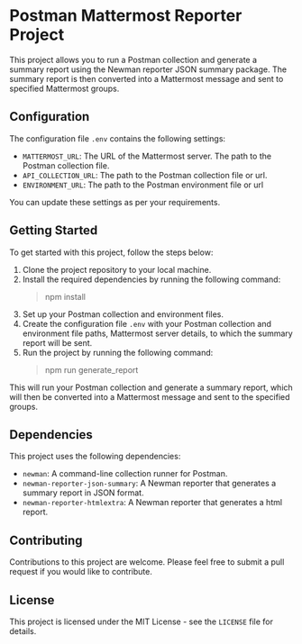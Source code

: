 # Postman Mattermost Reporter Project

This project allows you to run a Postman collection and generate a summary report using the Newman reporter JSON summary package. The summary report is then converted into a Mattermost message and sent to specified Mattermost groups.

## Configuration

The configuration file `.env` contains the following settings:

- `MATTERMOST_URL`: The URL of the Mattermost server. The path to the Postman collection file.
- `API_COLLECTION_URL`: The path to the Postman collection file or url.
- `ENVIRONMENT_URL`: The path to the Postman environment file or url

You can update these settings as per your requirements.

## Getting Started

To get started with this project, follow the steps below:

1. Clone the project repository to your local machine.
2. Install the required dependencies by running the following command:
    > npm install
3. Set up your Postman collection and environment files.
4. Create the configuration file `.env` with your Postman collection and environment file paths, Mattermost server details, to which the summary report will be sent.
5. Run the project by running the following command:
   > npm run generate_report

This will run your Postman collection and generate a summary report, which will then be converted into a Mattermost message and sent to the specified groups.

## Dependencies

This project uses the following dependencies:

- `newman`: A command-line collection runner for Postman.
- `newman-reporter-json-summary`: A Newman reporter that generates a summary report in JSON format.
- `newman-reporter-htmlextra`: A Newman reporter that generates a html report.

## Contributing

Contributions to this project are welcome. Please feel free to submit a pull request if you would like to contribute.

## License

This project is licensed under the MIT License - see the `LICENSE` file for details.
